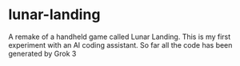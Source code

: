 # lunar-landing
A remake of a handheld game called Lunar Landing.  This is my first experiment with an AI coding assistant.  So far all the code has been generated by Grok 3
